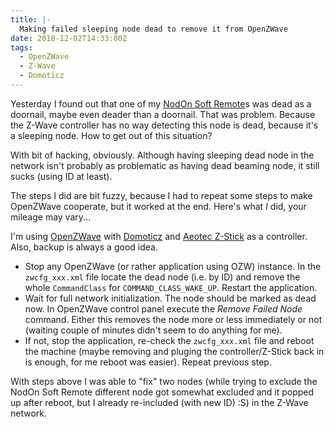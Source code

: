 ```yaml
---
title: |-
  Making failed sleeping node dead to remove it from OpenZWave
date: 2018-12-02T14:33:00Z
tags:
  - OpenZWave
  - Z-Wave
  - Domoticz
---
```

Yesterday I found out that one of my [NodOn Soft Remote][1]s was dead as a doornail, maybe even deader than a doornail. That was problem. Because the Z-Wave controller has no way detecting this node is dead, because it's a sleeping node. How to get out of this situation?

<!-- excerpt -->

With bit of hacking, obviously. Although having sleeping dead node in the network isn't probably as problematic as having dead beaming node, it still sucks (using ID at least).

The steps I did are bit fuzzy, because I had to repeat some steps to make OpenZWave cooperate, but it worked at the end. Here's what _I_ did, your mileage may vary...

I'm using [OpenZWave][2] with [Domoticz][3] and [Aeotec Z-Stick][4] as a controller. Also, backup is always a good idea.

* Stop any OpenZWave (or rather application using OZW) instance. In the `zwcfg_xxx.xml` file locate the dead node (i.e. by ID) and remove the whole `CommandClass` for `COMMAND_CLASS_WAKE_UP`. Restart the application.
* Wait for full network initialization. The node should be marked as dead now. In OpenZWave control panel execute the _Remove Failed Node_ command. Either this removes the node more or less immediately or not (waiting couple of minutes didn't seem to do anything for me).
* If not, stop the application, re-check the `zwcfg_xxx.xml` file and reboot the machine (maybe removing and pluging the controller/Z-Stick back in is enough, for me reboot was easier). Repeat previous step.

With steps above I was able to "fix" two nodes (while trying to exclude the NodOn Soft Remote different node got somewhat excluded and it popped up after reboot, but I already re-included (with new ID) :S) in the Z-Wave network.

[1]: https://nodon.fr/en/nodon/the-z-wave-soft-remote/
[2]: https://github.com/OpenZWave/open-zwave/
[3]: http://domoticz.com/
[4]: https://aeotec.com/z-wave-usb-stick